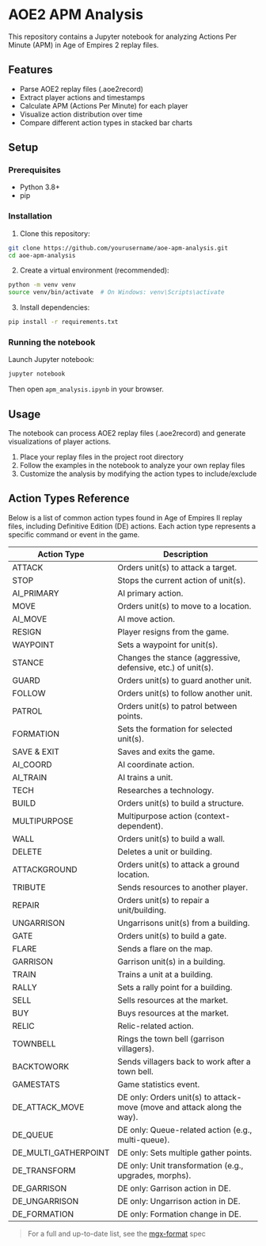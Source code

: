 # AOE2 APM Analysis

This repository contains a Jupyter notebook for analyzing Actions Per Minute (APM) in Age of Empires 2 replay files.

## Features

- Parse AOE2 replay files (.aoe2record)
- Extract player actions and timestamps
- Calculate APM (Actions Per Minute) for each player
- Visualize action distribution over time
- Compare different action types in stacked bar charts

## Setup

### Prerequisites

- Python 3.8+
- pip

### Installation

1. Clone this repository:
```bash
git clone https://github.com/yourusername/aoe-apm-analysis.git
cd aoe-apm-analysis
```

2. Create a virtual environment (recommended):

```bash
python -m venv venv
source venv/bin/activate  # On Windows: venv\Scripts\activate
```

3. Install dependencies:
```bash
pip install -r requirements.txt
```

### Running the notebook

Launch Jupyter notebook:
```bash
jupyter notebook
```

Then open `apm_analysis.ipynb` in your browser.

## Usage

The notebook can process AOE2 replay files (.aoe2record) and generate visualizations of player actions.

1. Place your replay files in the project root directory
2. Follow the examples in the notebook to analyze your own replay files
3. Customize the analysis by modifying the action types to include/exclude

## Action Types Reference
Below is a list of common action types found in Age of Empires II replay files, including Definitive Edition (DE) actions. Each action type represents a specific command or event in the game.

| Action Type | Description |
|---------------------|-----------------------------------------------------------------------------|
| ATTACK | Orders unit(s) to attack a target. |
| STOP | Stops the current action of unit(s). |
| AI_PRIMARY | AI primary action. |
| MOVE | Orders unit(s) to move to a location. |
| AI_MOVE | AI move action. |
| RESIGN | Player resigns from the game. |
| WAYPOINT | Sets a waypoint for unit(s). |
| STANCE | Changes the stance (aggressive, defensive, etc.) of unit(s). |
| GUARD | Orders unit(s) to guard another unit. |
| FOLLOW | Orders unit(s) to follow another unit. |
| PATROL | Orders unit(s) to patrol between points. |
| FORMATION | Sets the formation for selected unit(s). |
| SAVE & EXIT | Saves and exits the game. |
| AI_COORD | AI coordinate action. |
| AI_TRAIN | AI trains a unit. |
| TECH | Researches a technology. |
| BUILD | Orders unit(s) to build a structure. |
| MULTIPURPOSE | Multipurpose action (context-dependent). |
| WALL | Orders unit(s) to build a wall. |
| DELETE | Deletes a unit or building. |
| ATTACKGROUND | Orders unit(s) to attack a ground location. |
| TRIBUTE | Sends resources to another player. |
| REPAIR | Orders unit(s) to repair a unit/building. |
| UNGARRISON | Ungarrisons unit(s) from a building. |
| GATE | Orders unit(s) to build a gate. |
| FLARE | Sends a flare on the map. |
| GARRISON | Garrison unit(s) in a building. |
| TRAIN | Trains a unit at a building. |
| RALLY | Sets a rally point for a building. |
| SELL | Sells resources at the market. |
| BUY | Buys resources at the market. |
| RELIC | Relic-related action. |
| TOWNBELL | Rings the town bell (garrison villagers). |
| BACKTOWORK | Sends villagers back to work after a town bell. |
| GAMESTATS | Game statistics event. |
| DE_ATTACK_MOVE | DE only: Orders unit(s) to attack-move (move and attack along the way). |
| DE_QUEUE | DE only: Queue-related action (e.g., multi-queue). |
| DE_MULTI_GATHERPOINT| DE only: Sets multiple gather points. |
| DE_TRANSFORM | DE only: Unit transformation (e.g., upgrades, morphs). |
| DE_GARRISON | DE only: Garrison action in DE. |
| DE_UNGARRISON | DE only: Ungarrison action in DE. |
| DE_FORMATION | DE only: Formation change in DE. |

> For a full and up-to-date list, see the [mgx-format](https://github.com/stefan-kolb/aoc-mgx-format/tree/master/spec/body/actions) spec
